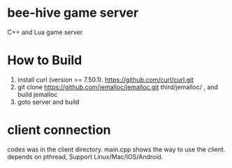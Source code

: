 # bee-hive game server
C++ and Lua game server

# How to Build
1) install curl (version >= 7.50.1). https://github.com/curl/curl.git 
2) git clone https://github.com/jemalloc/jemalloc.git third/jemalloc/ , and build jemalloc
3) goto server and build

# client connection
codes was in the client directory. main.cpp shows the way to use the client. 
depends on pthread, Support Linux/Mac/IOS/Android.


